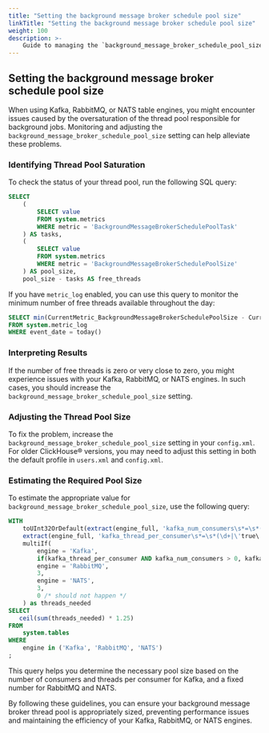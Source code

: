 ```yaml
---
title: "Setting the background message broker schedule pool size"
linkTitle: "Setting the background message broker schedule pool size"
weight: 100
description: >-
    Guide to managing the `background_message_broker_schedule_pool_size` setting for Kafka, RabbitMQ, and NATS table engines in your database.
---
```


## Setting the background message broker schedule pool size

When using Kafka, RabbitMQ, or NATS table engines, you might encounter issues caused by the oversaturation of the thread pool responsible for background jobs. Monitoring and adjusting the `background_message_broker_schedule_pool_size` setting can help alleviate these problems.

### Identifying Thread Pool Saturation

To check the status of your thread pool, run the following SQL query:

```sql
SELECT
    (
        SELECT value
        FROM system.metrics
        WHERE metric = 'BackgroundMessageBrokerSchedulePoolTask'
    ) AS tasks,
    (
        SELECT value
        FROM system.metrics
        WHERE metric = 'BackgroundMessageBrokerSchedulePoolSize'
    ) AS pool_size,
    pool_size - tasks AS free_threads
```

If you have `metric_log` enabled, you can use this query to monitor the minimum number of free threads available throughout the day:

```sql
SELECT min(CurrentMetric_BackgroundMessageBrokerSchedulePoolSize - CurrentMetric_BackgroundMessageBrokerSchedulePoolTask) AS min_free_threads
FROM system.metric_log
WHERE event_date = today()
```

### Interpreting Results

If the number of free threads is zero or very close to zero, you might experience issues with your Kafka, RabbitMQ, or NATS engines. In such cases, you should increase the `background_message_broker_schedule_pool_size` setting.

### Adjusting the Thread Pool Size

To fix the problem, increase the `background_message_broker_schedule_pool_size` setting in your `config.xml`. For older ClickHouse® versions, you may need to adjust this setting in both the default profile in `users.xml` and `config.xml`.

### Estimating the Required Pool Size

To estimate the appropriate value for `background_message_broker_schedule_pool_size`, use the following query:

```sql
WITH
    toUInt32OrDefault(extract(engine_full, 'kafka_num_consumers\s*=\s*(\d+)')) as kafka_num_consumers,
    extract(engine_full, 'kafka_thread_per_consumer\s*=\s*(\d+|\'true\')') not in ('', '0') as kafka_thread_per_consumer,
    multiIf(
        engine = 'Kafka',  
        if(kafka_thread_per_consumer AND kafka_num_consumers > 0, kafka_num_consumers, 1),
        engine = 'RabbitMQ',
        3,
        engine = 'NATS',
        3,
        0 /* should not happen */
    ) as threads_needed
SELECT 
   ceil(sum(threads_needed) * 1.25)
FROM 
    system.tables
WHERE 
    engine in ('Kafka', 'RabbitMQ', 'NATS')
;
```

This query helps you determine the necessary pool size based on the number of consumers and threads per consumer for Kafka, and a fixed number for RabbitMQ and NATS.

By following these guidelines, you can ensure your background message broker thread pool is appropriately sized, preventing performance issues and maintaining the efficiency of your Kafka, RabbitMQ, or NATS engines.

